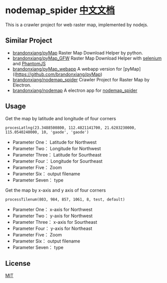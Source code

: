 # nodemap_spider [中文文档](README_CN.md)

This is a crawler project for web raster map, implemented by nodejs.

## Similar Project

 - [brandonxiang/pyMap](https://github.com/brandonxiang/pyMap) Raster Map Download Helper by python.
 - [brandonxiang/pyMap_GFW](https://github.com/brandonxiang/pyMap_GFW) Raster Map Download Helper with [selenium](https://github.com/SeleniumHQ/selenium/) and [PhantomJS](http://phantomjs.org/)
 - [brandonxiang/pyMap_webapp](https://github.com/brandonxiang/pyMap_webapp) A webapp version for [pyMap]((https://github.com/brandonxiang/pyMap)
 - [brandonxiang/nodemap_spider](https://github.com/brandonxiang/nodemap_spider) Crawler Project for Raster Map by Electron.
 - [brandonxiang/nodemap](https://github.com/brandonxiang/nodemap) A electron app for [nodemap_spider](https://github.com/brandonxiang/nodemap_spider)

## Usage

Get the map by latitude and longitude of four corners 

```
procesLatlng(23.3488500800, 112.4821141700, 21.6283230000, 115.0540240000, 10, 'gaode', 'gaode')
```

- Parameter One：   Latitude for Northwest
- Parameter Two：   Longitude for Northwest
- Parameter Three： Latitude for Sourtheast
- Parameter Four：  Longitude for Sourtheast
- Parameter Five：  Zoom
- Parameter Six：   output filename
- Parameter Seven： type

Get the map by x-axis and y axis of four corners

```
processTilenum(803, 984, 857, 1061, 8, test, default)
```

- Parameter One：   x-axis for Northwest
- Parameter Two：   y-axis for Northwest
- Parameter Three： x-axis for Sourtheast
- Parameter Four：  y-axis for Northeast
- Parameter Five：  Zoom
- Parameter Six：   output filename
- Parameter Seven： type

## License

[MIT](LICENSE)